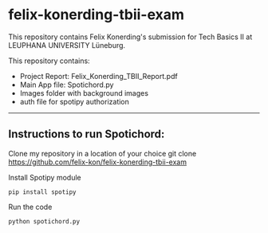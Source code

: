 # felix-konerding-tbii-exam
This repository contains Felix Konerding's submission for Tech Basics II at LEUPHANA UNIVERSITY Lüneburg.

This repository contains:

- Project Report: Felix_Konerding_TBII_Report.pdf
- Main App file: Spotichord.py
- Images folder with background images
- auth file for spotipy authorization

---
## Instructions to run Spotichord:

Clone my repository in a location of your choice
git clone https://github.com/felix-kon/felix-konerding-tbii-exam



Install Spotipy module
```
pip install spotipy
```



Run the code

```
python spotichord.py
```


